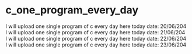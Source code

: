 # c_one_program_every_day
I will upload one single program of c every day here today date: 20/06/204<br> 
I will upload one single program of c every day here today date: 21/06/204<br> 
I will upload one single program of c every day here today date: 22/06/204<br> 
I will upload one single program of c every day here today date: 23/06/204<br> 

